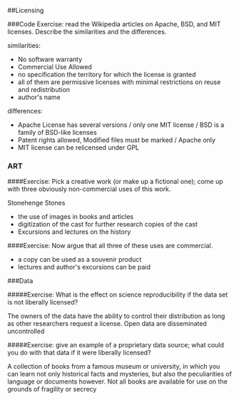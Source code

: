 ##Licensing

###Code
Exercise: read the Wikipedia articles on Apache, BSD, and MIT licenses. Describe the similarities and the differences.

similarities:
* No software warranty
* Commercial Use Allowed
* no specification the territory for which the license is granted
* all of them are permissive licenses with minimal restrictions on reuse and redistribution
* author's name

differences:
* Apache License has several versions / only one MIT license / BSD is a family of BSD-like licenses
* Patent rights allowed, Modified files must be marked / Apache only
* MIT license can be relicensed under GPL

### ART

####Exercise: Pick a creative work (or make up a fictional one); come up with three obviously non-commercial uses of this work.

Stonehenge Stones

* the use of images in books and articles
* digitization of the cast for further research copies of the cast
* Excursions and lectures on the history 

####Exercise: Now argue that all three of these uses are commercial.

* a copy can be used as a souvenir product
* lectures and author's excursions can be paid


###Data

#####Exercise: What is the effect on science reproducibility if the data set is not liberally licensed?

The owners of the data have the ability to control their distribution as long as other researchers request a license. Open data are disseminated uncontrolled

#####Exercise: give an example of a proprietary data source; what could you do with that data if it were liberally licensed?

A collection of books from a famous museum or university, in which you can learn not only historical facts and mysteries, 
but also the peculiarities of language or documents however. Not all books are available for use on the grounds of fragility or secrecy 
